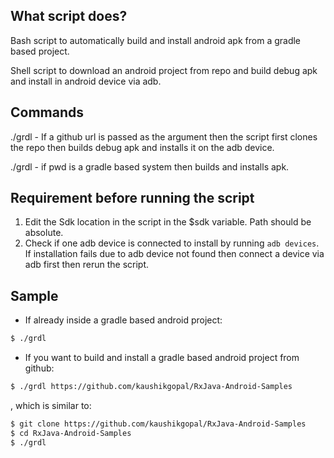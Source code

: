 ## What script does?
Bash script to automatically build and install android apk from a gradle based project.

Shell script to download an android project from repo and build debug apk and install in android device via adb.

## Commands
./grdl <url> - If a github url is passed as the argument then the script first clones the repo then builds debug apk and installs it on the adb device.

./grdl		 - if pwd is a gradle based system then builds and installs apk.


## Requirement before running the script

1. Edit the Sdk location in the script in the $sdk variable. Path should be absolute.
2. Check if one adb device is connected to install by running `adb devices`. If installation fails due to adb device not found then connect a device via adb first then rerun the script. 

## Sample

* If already inside a gradle based android project:

```bash
$ ./grdl
```

* If you want to build and install a gradle based android project from github:

```bash
$ ./grdl https://github.com/kaushikgopal/RxJava-Android-Samples
```

, which is similar to:  

```bash
$ git clone https://github.com/kaushikgopal/RxJava-Android-Samples
$ cd RxJava-Android-Samples
$ ./grdl
```
